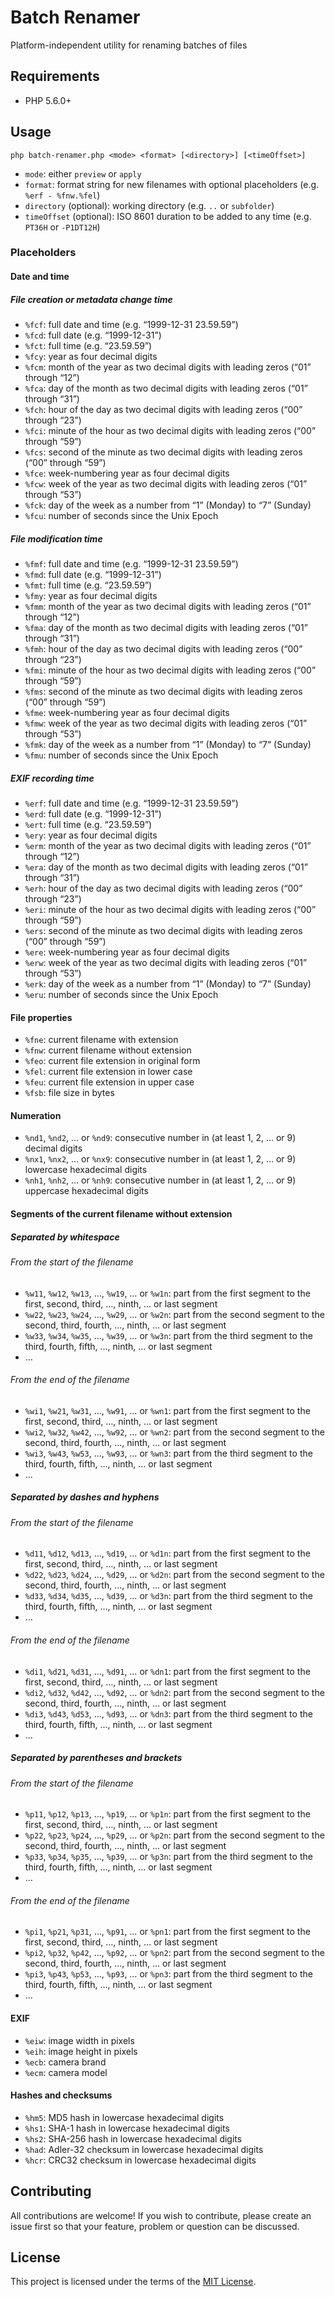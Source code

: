 # Batch Renamer

Platform-independent utility for renaming batches of files

## Requirements

 * PHP 5.6.0+

## Usage

```
php batch-renamer.php <mode> <format> [<directory>] [<timeOffset>]
```

 * `mode`: either `preview` or `apply`
 * `format`: format string for new filenames with optional placeholders (e.g. `%erf - %fnw.%fel`)
 * `directory` (optional): working directory (e.g. `..` or `subfolder`)
 * `timeOffset` (optional): ISO 8601 duration to be added to any time (e.g. `PT36H` or `-P1DT12H`)

### Placeholders

#### Date and time

##### File creation or metadata change time

 * `%fcf`: full date and time (e.g. “1999-12-31 23.59.59”)
 * `%fcd`: full date (e.g. “1999-12-31”)
 * `%fct`: full time (e.g. “23.59.59”)
 * `%fcy`: year as four decimal digits
 * `%fcm`: month of the year as two decimal digits with leading zeros (“01” through “12”)
 * `%fca`: day of the month as two decimal digits with leading zeros (“01” through “31”)
 * `%fch`: hour of the day as two decimal digits with leading zeros (“00” through “23”)
 * `%fci`: minute of the hour as two decimal digits with leading zeros (“00” through “59”)
 * `%fcs`: second of the minute as two decimal digits with leading zeros (“00” through “59”)
 * `%fce`: week-numbering year as four decimal digits
 * `%fcw`: week of the year as two decimal digits with leading zeros (“01” through “53”)
 * `%fck`: day of the week as a number from “1” (Monday) to “7” (Sunday)
 * `%fcu`: number of seconds since the Unix Epoch

##### File modification time

 * `%fmf`: full date and time (e.g. “1999-12-31 23.59.59”)
 * `%fmd`: full date (e.g. “1999-12-31”)
 * `%fmt`: full time (e.g. “23.59.59”)
 * `%fmy`: year as four decimal digits
 * `%fmm`: month of the year as two decimal digits with leading zeros (“01” through “12”)
 * `%fma`: day of the month as two decimal digits with leading zeros (“01” through “31”)
 * `%fmh`: hour of the day as two decimal digits with leading zeros (“00” through “23”)
 * `%fmi`: minute of the hour as two decimal digits with leading zeros (“00” through “59”)
 * `%fms`: second of the minute as two decimal digits with leading zeros (“00” through “59”)
 * `%fme`: week-numbering year as four decimal digits
 * `%fmw`: week of the year as two decimal digits with leading zeros (“01” through “53”)
 * `%fmk`: day of the week as a number from “1” (Monday) to “7” (Sunday)
 * `%fmu`: number of seconds since the Unix Epoch

##### EXIF recording time

 * `%erf`: full date and time (e.g. “1999-12-31 23.59.59”)
 * `%erd`: full date (e.g. “1999-12-31”)
 * `%ert`: full time (e.g. “23.59.59”)
 * `%ery`: year as four decimal digits
 * `%erm`: month of the year as two decimal digits with leading zeros (“01” through “12”)
 * `%era`: day of the month as two decimal digits with leading zeros (“01” through “31”)
 * `%erh`: hour of the day as two decimal digits with leading zeros (“00” through “23”)
 * `%eri`: minute of the hour as two decimal digits with leading zeros (“00” through “59”)
 * `%ers`: second of the minute as two decimal digits with leading zeros (“00” through “59”)
 * `%ere`: week-numbering year as four decimal digits
 * `%erw`: week of the year as two decimal digits with leading zeros (“01” through “53”)
 * `%erk`: day of the week as a number from “1” (Monday) to “7” (Sunday)
 * `%eru`: number of seconds since the Unix Epoch

#### File properties

 * `%fne`: current filename with extension
 * `%fnw`: current filename without extension
 * `%feo`: current file extension in original form
 * `%fel`: current file extension in lower case
 * `%feu`: current file extension in upper case
 * `%fsb`: file size in bytes

#### Numeration

 * `%nd1`, `%nd2`, … or `%nd9`: consecutive number in (at least 1, 2, … or 9) decimal digits
 * `%nx1`, `%nx2`, … or `%nx9`: consecutive number in (at least 1, 2, … or 9) lowercase hexadecimal digits
 * `%nh1`, `%nh2`, … or `%nh9`: consecutive number in (at least 1, 2, … or 9) uppercase hexadecimal digits

#### Segments of the current filename without extension

##### Separated by whitespace

###### From the start of the filename

 * `%w11`, `%w12`, `%w13`, …, `%w19`, … or `%w1n`: part from the first segment to the first, second, third, …, ninth, … or last segment
 * `%w22`, `%w23`, `%w24`, …, `%w29`, … or `%w2n`: part from the second segment to the second, third, fourth, …, ninth, … or last segment
 * `%w33`, `%w34`, `%w35`, …, `%w39`, … or `%w3n`: part from the third segment to the third, fourth, fifth, …, ninth, … or last segment
 * …

###### From the end of the filename

 * `%wi1`, `%w21`, `%w31`, …, `%w91`, … or `%wn1`: part from the first segment to the first, second, third, …, ninth, … or last segment
 * `%wi2`, `%w32`, `%w42`, …, `%w92`, … or `%wn2`: part from the second segment to the second, third, fourth, …, ninth, … or last segment
 * `%wi3`, `%w43`, `%w53`, …, `%w93`, … or `%wn3`: part from the third segment to the third, fourth, fifth, …, ninth, … or last segment
 * …

##### Separated by dashes and hyphens

###### From the start of the filename

 * `%d11`, `%d12`, `%d13`, …, `%d19`, … or `%d1n`: part from the first segment to the first, second, third, …, ninth, … or last segment
 * `%d22`, `%d23`, `%d24`, …, `%d29`, … or `%d2n`: part from the second segment to the second, third, fourth, …, ninth, … or last segment
 * `%d33`, `%d34`, `%d35`, …, `%d39`, … or `%d3n`: part from the third segment to the third, fourth, fifth, …, ninth, … or last segment
 * …

###### From the end of the filename

 * `%di1`, `%d21`, `%d31`, …, `%d91`, … or `%dn1`: part from the first segment to the first, second, third, …, ninth, … or last segment
 * `%di2`, `%d32`, `%d42`, …, `%d92`, … or `%dn2`: part from the second segment to the second, third, fourth, …, ninth, … or last segment
 * `%di3`, `%d43`, `%d53`, …, `%d93`, … or `%dn3`: part from the third segment to the third, fourth, fifth, …, ninth, … or last segment
 * …

##### Separated by parentheses and brackets

###### From the start of the filename

 * `%p11`, `%p12`, `%p13`, …, `%p19`, … or `%p1n`: part from the first segment to the first, second, third, …, ninth, … or last segment
 * `%p22`, `%p23`, `%p24`, …, `%p29`, … or `%p2n`: part from the second segment to the second, third, fourth, …, ninth, … or last segment
 * `%p33`, `%p34`, `%p35`, …, `%p39`, … or `%p3n`: part from the third segment to the third, fourth, fifth, …, ninth, … or last segment
 * …

###### From the end of the filename

 * `%pi1`, `%p21`, `%p31`, …, `%p91`, … or `%pn1`: part from the first segment to the first, second, third, …, ninth, … or last segment
 * `%pi2`, `%p32`, `%p42`, …, `%p92`, … or `%pn2`: part from the second segment to the second, third, fourth, …, ninth, … or last segment
 * `%pi3`, `%p43`, `%p53`, …, `%p93`, … or `%pn3`: part from the third segment to the third, fourth, fifth, …, ninth, … or last segment
 * …

#### EXIF

 * `%eiw`: image width in pixels
 * `%eih`: image height in pixels
 * `%ecb`: camera brand
 * `%ecm`: camera model

#### Hashes and checksums

 * `%hm5`: MD5 hash in lowercase hexadecimal digits
 * `%hs1`: SHA-1 hash in lowercase hexadecimal digits
 * `%hs2`: SHA-256 hash in lowercase hexadecimal digits
 * `%had`: Adler-32 checksum in lowercase hexadecimal digits
 * `%hcr`: CRC32 checksum in lowercase hexadecimal digits

## Contributing

All contributions are welcome! If you wish to contribute, please create an issue first so that your feature, problem or question can be discussed.

## License

This project is licensed under the terms of the [MIT License](https://opensource.org/licenses/MIT).
